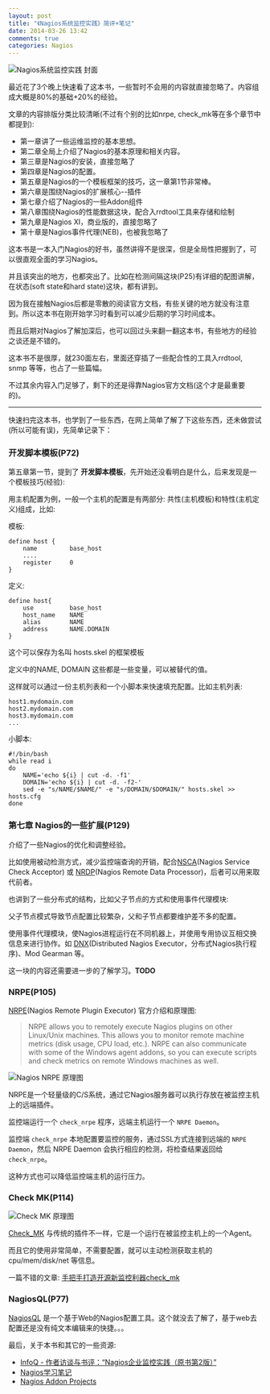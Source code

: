 ```yaml
---
layout: post
title: "《Nagios系统监控实践》简评+笔记"
date: 2014-03-26 13:42
comments: true
categories: Nagios
---
```


<!-- more -->

![Nagios系统监控实践 封面](https://tankywoo-wb.b0.upaiyun.com/nagios-xi-tong-jian-kong-shi-jian.jpg)

最近花了3个晚上快速看了这本书，一些暂时不会用的内容就直接忽略了。内容组成大概是80%的基础+20%的经验。

文章的内容排版分类比较清晰(不过有个别的比如nrpe, check\_mk等在多个章节中都提到):

* 第一章讲了一些运维监控的基本思想。
* 第二章全局上介绍了Nagios的基本原理和相关内容。
* 第三章是Nagios的安装，直接忽略了
* 第四章是Nagios的配置。
* 第五章是Nagios的一个模板框架的技巧，这一章第1节非常棒。
* 第六章是围绕Nagios的扩展核心--插件
* 第七章介绍了Nagios的一些Addon组件
* 第八章围绕Nagios的性能数据这块，配合入rrdtool工具来存储和绘制
* 第九章是Nagios XI，商业版的，直接忽略了
* 第十章是Nagios事件代理(NEB)，也被我忽略了

这本书是一本入门Nagios的好书，虽然讲得不是很深，但是全局性把握到了，可以很直观全面的学习Nagios。

并且该突出的地方，也都突出了。比如在检测间隔这块(P25)有详细的配图讲解，在状态(soft state和hard state)这块，都有讲到。

因为我在接触Nagios后都是零散的阅读官方文档，有些关键的地方就没有注意到。所以这本书在刚开始学习时看到可以减少后期的学习时间成本。

而且后期对Nagios了解加深后，也可以回过头来翻一翻这本书，有些地方的经验之谈还是不错的。

这本书不是很厚，就230面左右，里面还穿插了一些配合性的工具入rrdtool, snmp 等等，也占了一些篇幅。

不过其余内容入门足够了，剩下的还是得靠Nagios官方文档(这个才是最重要的)。

---

快速扫完这本书，也学到了一些东西，在网上简单了解了下这些东西，还未做尝试(所以可能有误)，先简单记录下：

### 开发脚本模板(P72) ###

第五章第一节，提到了 **开发脚本模板**，先开始还没看明白是什么，后来发现是一个模板技巧(经验):

用主机配置为例，一般一个主机的配置是有两部分: 共性(主机模板)和特性(主机定义)组成，比如:

模板:

	define host {
		name         base_host
		....
		register     0
	}

定义:

	define host{
		use          base_host
		host_name    NAME
		alias        NAME
		address      NAME.DOMAIN
	}

这个可以保存为名叫 hosts.skel 的框架模板

定义中的NAME, DOMAIN 这些都是一些变量，可以被替代的值。

这样就可以通过一份主机列表和一个小脚本来快速填充配置。比如主机列表:

	host1.mydomain.com
	host2.mydomain.com
	host3.mydomain.com
	...

小脚本:

	#!/bin/bash
	while read i
	do
		NAME='echo ${i} | cut -d. -f1'
		DOMAIN='echo ${i} | cut -d. -f2-'
		sed -e "s/NAME/$NAME/" -e "s/DOMAIN/$DOMAIN/" hosts.skel >> hosts.cfg
	done

### 第七章 Nagios的一些扩展(P129) ###

介绍了一些Nagios的优化和调整经验。

比如使用被动检测方式，减少监控端查询的开销，配合[NSCA](http://exchange.nagios.org/directory/Addons/Passive-Checks/NSCA--2D-Nagios-Service-Check-Acceptor/details)(Nagios Service Check Acceptor) 或 [NRDP](http://exchange.nagios.org/directory/Addons/Passive-Checks/NRDP--2D-Nagios-Remote-Data-Processor/details)(Nagios Remote Data Processor)，后者可以用来取代前者。

也讲到了一些分布式的结构，比如父子节点的方式和使用事件代理模块:

父子节点模式导致节点配置比较繁杂，父和子节点都要维护差不多的配置。

使用事件代理模块，使Nagios进程运行在不同机器上，并使用专用协议互相交换信息来进行协作。如 [DNX](http://exchange.nagios.org/directory/Addons/Distributed-Monitoring/DNX/details)(Distributed Nagios Executor，分布式Nagios执行程序)、Mod Gearman 等。

这一块的内容还需要进一步的了解学习。**TODO**

### NRPE(P105) ###

[NRPE](http://exchange.nagios.org/directory/Addons/Monitoring-Agents/NRPE--2D-Nagios-Remote-Plugin-Executor/details)(Nagios Remote Plugin Executor) 官方介绍和原理图:

> NRPE allows you to remotely execute Nagios plugins on other Linux/Unix machines. This allows you to monitor remote machine metrics (disk usage, CPU load, etc.). NRPE can also communicate with some of the Windows agent addons, so you can execute scripts and check metrics on remote Windows machines as well.

![Nagios NRPE 原理图](https://tankywoo-wb.b0.upaiyun.com/nagios_nrpe.png)

NRPE是一个轻量级的C/S系统，通过它Nagios服务器可以执行存放在被监控主机上的远端插件。

监控端运行一个 `check_nrpe` 程序，远端主机运行一个 `NRPE Daemon`。

监控端 `check_nrpe` 本地配置要监控的服务，通过SSL方式连接到远端的 `NRPE Daemon`，然后 NRPE Daemon 会执行相应的检测，将检查结果返回给`check_nrpe`。

这种方式也可以降低监控端主机的运行压力。

### Check MK(P114) ###

![Check MK 原理图](https://tankywoo-wb.b0.upaiyun.com/nagios_check_mk.png)

[Check\_MK](http://mathias-kettner.com/check_mk.html) 与传统的插件不一样，它是一个运行在被监控主机上的一个Agent。

而且它的使用非常简单，不需要配置，就可以主动检测获取主机的cpu/mem/disk/net 等信息。

一篇不错的文章: [手把手打造开源新监控利器check\_mk](http://grass51.blog.51cto.com/4356355/994819)

### NagiosQL(P77) ###

[NagiosQL](http://www.nagiosql.org/) 是一个基于Web的Nagios配置工具。这个就没去了解了，基于web去配置还是没有纯文本编辑来的快捷。。。


最后，关于本书和其它的一些资源:

* [InfoQ - 作者访谈与书评：“Nagios企业监控实践（原书第2版）”](http://www.infoq.com/cn/articles/building-nagios-monitoring-infrastructure-review)
* [Nagios学习笔记](http://www.chenshake.com/nagios-study-notes/)
* [Nagios Addon Projects](http://www.nagios.org/download/addons)
